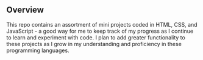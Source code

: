 

**Overview**
--------
This repo contains an assortment of mini projects coded in HTML, CSS, and JavaScript - a good way for me to keep track of my progress as I continue to learn and experiment with code. I plan to add greater functionality to these projects as I grow in my understanding and proficiency in these programming languages.

